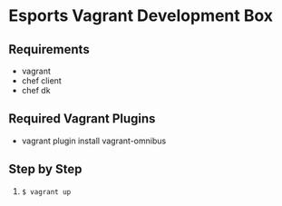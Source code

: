 # Esports Vagrant Development Box

## Requirements

- vagrant
- chef client
- chef dk

## Required Vagrant Plugins

- vagrant plugin install vagrant-omnibus

## Step by Step

1) `$ vagrant up`
